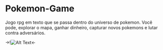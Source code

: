 # Pokemon-Game

Jogo rpg em texto que se passa dentro do universo de pokemon. Você pode, explorar o mapa, ganhar dinheiro, capturar novos pokemons e lutar contra adversários.



  ->!![Alt Text](https://i.pinimg.com/originals/e0/73/fa/e073fa2e3c6a6206e52441f9aff7ed97.gif)<-

